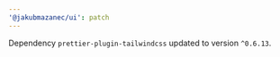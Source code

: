 ```yaml
---
'@jakubmazanec/ui': patch
---
```

Dependency `prettier-plugin-tailwindcss` updated to version `^0.6.13`.
